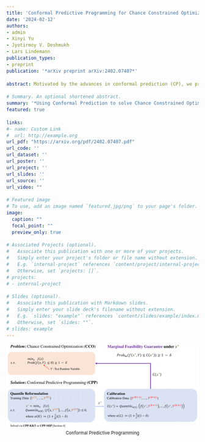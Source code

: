 ```yaml
---
title: 'Conformal Predictive Programming for Chance Constrained Optimization'
date: '2024-02-12'
authors:
- admin
- Xinyi Yu
- Jyotirmoy V. Deshmukh
- Lars Lindemann
publication_types:
- preprint
publication: '*arXiv preprint arXiv:2402.07407*'

abstract: Motivated by the advances in conformal prediction (CP), we propose conformal predictive programming (CPP), an approach to solve chance constrained optimization (CCO) problems, i.e., optimization problems with nonlinear constraint functions affected by arbitrary random parameters. CPP utilizes samples from these random parameters along with the quantile lemma – which is central to CP – to transform the CCO problem into a deterministic optimization problem. We then present two tractable reformulations of CPP by (1) writing the quantile as a linear program along with its KKT conditions (CPP-KKT), and (2) using mixed integer programming (CPP-MIP). CPP comes with marginal probabilistic feasibility guarantees for the CCO problem that are conceptually different from existing approaches, e.g., the sample approximation and the scenario approach. While we explore algorithmic similarities with the sample approximation approach, we emphasize that the strength of CPP is that it can easily be extended to incorporate different variants of CP. To illustrate this, we present robust conformal predictive programming to deal with distribution shifts in the uncertain parameters of the CCO problem.

# Summary. An optional shortened abstract.
summary: '*Using Conformal Prediction to solve Chance Constrained Optimization Problems*'
featured: true

links:
#- name: Custom Link
#  url: http://example.org
url_pdf: "https://arxiv.org/pdf/2402.07407.pdf"
url_code: ''
url_dataset: ''
url_poster: ''
url_project: ''
url_slides: ''
url_source: ''
url_video: ""

# Featured image
# To use, add an image named `featured.jpg/png` to your page's folder. 
image:
  caption: ""
  focal_point: ""
  preview_only: true

# Associated Projects (optional).
#   Associate this publication with one or more of your projects.
#   Simply enter your project's folder or file name without extension.
#   E.g. `internal-project` references `content/project/internal-project/index.md`.
#   Otherwise, set `projects: []`.
# projects:
# - internal-project

# Slides (optional).
#   Associate this publication with Markdown slides.
#   Simply enter your slide deck's filename without extension.
#   E.g. `slides: "example"` references `content/slides/example/index.md`.
#   Otherwise, set `slides: ""`.
# slides: example
---
```



<center>

![MKCT_workflow](featured.png)
<small>Conformal Predictive Programming</small>

</center>
